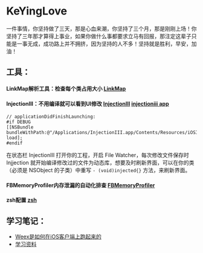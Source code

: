 # KeYingLove
一件事情，你坚持做了三天，那是心血来潮，你坚持了三个月，那是刚刚上场！你坚持了三年那才算得上事业，如果你做什么事都要求立马有回报，那注定这辈子只能是一事无成，成功路上并不拥挤，因为坚持的人不多！坚持就是胜利，早安，加油！




## 工具：
#### LinkMap解析工具：检查每个类占用大小 [LinkMap](https://github.com/huanxsd/LinkMap) 
#### InjectionIII：不用编译就可以看到UI修改 [InjectionIII](https://github.com/johnno1962/InjectionIII) [injectioniii app](https://itunes.apple.com/us/app/injectioniii/id1380446739?mt=12)
```objc
// applicationDidFinishLaunching:
#if DEBUG
[[NSBundle bundleWithPath:@"/Applications/InjectionIII.app/Contents/Resources/iOSInjection.bundle"] load];
#endif
```
在状态栏 InjectionIII 打开你的工程，开启 File Watcher，每次修改文件保存时 Injjection 就开始编译修改过的文件为动态库，想要及时刷新界面，可以在你的类（必须是 NSObject 的子类）中重写 `- (void)injected{}` 方法，来刷新界面。
#### FBMemoryProfiler内存泄漏的自动化排查 [FBMemoryProfiler](https://github.com/facebook/FBMemoryProfiler)
#### zsh配置 [zsh](http://wiki.yxjxx.com/Tool/zsh.html)

## 学习笔记：
- [Weex是如何在iOS客户端上跑起来的](https://www.jianshu.com/p/41cde2c62b81)
- [学习资料](https://github.com/ming1016/study/wiki)



